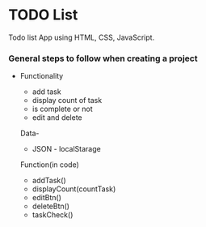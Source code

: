 
# TODO List

Todo list App using HTML, CSS, JavaScript.

### General steps to follow when creating a project
  
- Functionality
    - add task
    - display count of task
    - is complete or not
    - edit and delete 
      
    Data-
    - JSON - localStarage
    
    Function(in code)
    - addTask()
    - displayCount(countTask)
    - editBtn()
    - deleteBtn()
    - taskCheck()
            
